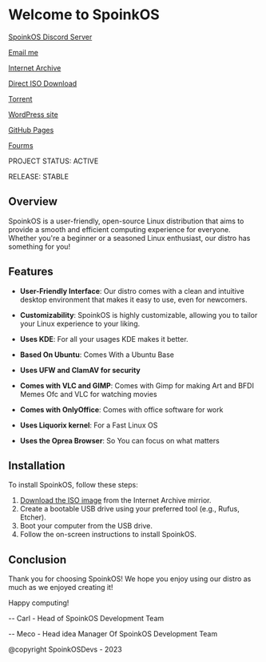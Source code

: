 # Welcome to SpoinkOS

[SpoinkOS Discord Server](https://discord.gg/f7eT26K4D7)

[Email me](mailto:SpoinkOS@workmail.com)

[Internet Archive](https://archive.org/details/spoink-os)

[Direct ISO Download](https://archive.org/download/spoink-os/SpoinkOS-desktop-amd64-Blue.Whisker.Stable.iso)

[Torrent](https://archive.org/download/spoink-os/spoink-os_archive.torrent)

[WordPress site](https://spoinkos.wordpress.com)

[GitHub Pages](https://spoinkosdevs.github.io/SpoinkOSWebsite/)

[Fourms](https://spoinkos.boards.net/)

PROJECT STATUS: ACTIVE

RELEASE: STABLE


## Overview

SpoinkOS is a user-friendly, open-source Linux distribution that aims to provide a smooth and efficient computing experience for everyone. Whether you're a beginner or a seasoned Linux enthusiast, our distro has something for you! 

## Features

- **User-Friendly Interface**: Our distro comes with a clean and intuitive desktop environment that makes it easy to use, even for newcomers.

- **Customizability**: SpoinkOS is highly customizable, allowing you to tailor your Linux experience to your liking.

- **Uses KDE**: For all your usages KDE makes it better.

- **Based On Ubuntu**: Comes With a Ubuntu Base

- **Uses UFW and ClamAV for security**

- **Comes with VLC and GIMP**: Comes with Gimp for making Art and BFDI Memes Ofc and VLC for watching movies

- **Comes with OnlyOffice**: Comes with office software for work

- **Uses Liquorix kernel**: For a Fast Linux OS 

- **Uses the Oprea Browser**: So You can focus on what matters

## Installation

To install SpoinkOS, follow these steps:

1. [Download the ISO image](https://archive.org/download/spoink-os/SpoinkOS-desktop-amd64-Blue.Whisker.Stable.iso) from the Internet Archive mirrior.
2. Create a bootable USB drive using your preferred tool (e.g., Rufus, Etcher).
3. Boot your computer from the USB drive.
4. Follow the on-screen instructions to install SpoinkOS.

## Conclusion 

Thank you for choosing SpoinkOS! We hope you enjoy using our distro as much as we enjoyed creating it!

Happy computing!

-- Carl - Head of SpoinkOS Development Team

-- Meco - Head idea Manager Of SpoinkOS Development Team


@copyright SpoinkOSDevs - 2023
